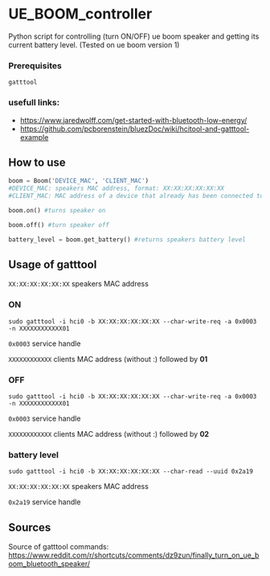 # UE_BOOM_controller
Python script for controlling (turn ON/OFF) ue boom speaker and getting its current battery level. (Tested on ue boom version 1)

### Prerequisites

```
gatttool
```

### usefull links: 
* https://www.jaredwolff.com/get-started-with-bluetooth-low-energy/
* https://github.com/pcborenstein/bluezDoc/wiki/hcitool-and-gatttool-example

## How to use
```python
boom = Boom('DEVICE_MAC', 'CLIENT_MAC')
#DEVICE_MAC: speakers MAC address, format: XX:XX:XX:XX:XX:XX
#CLIENT_MAC: MAC address of a device that already has been connected to the speaker, format: XX:XX:XX:XX:XX:XX

boom.on() #turns speaker on

boom.off() #turn speaker off

battery_level = boom.get_battery() #returns speakers battery level
```


## Usage of gatttool 
`XX:XX:XX:XX:XX:XX` speakers MAC address
### ON
``sudo gatttool -i hci0 -b XX:XX:XX:XX:XX:XX --char-write-req -a 0x0003 -n XXXXXXXXXXXX01``

`0x0003` service handle

`XXXXXXXXXXXX` clients MAC address (without :) followed by **01**

### OFF
``sudo gatttool -i hci0 -b XX:XX:XX:XX:XX:XX --char-write-req -a 0x0003 -n XXXXXXXXXXXX01``

`0x0003` service handle

`XXXXXXXXXXXX` clients MAC address (without :) followed by **02**

### battery level
``sudo gatttool -i hci0 -b XX:XX:XX:XX:XX:XX --char-read --uuid 0x2a19``

`XX:XX:XX:XX:XX:XX` speakers MAC address

`0x2a19` service handle


## Sources
Source of gatttool commands: https://www.reddit.com/r/shortcuts/comments/dz9zun/finally_turn_on_ue_boom_bluetooth_speaker/
